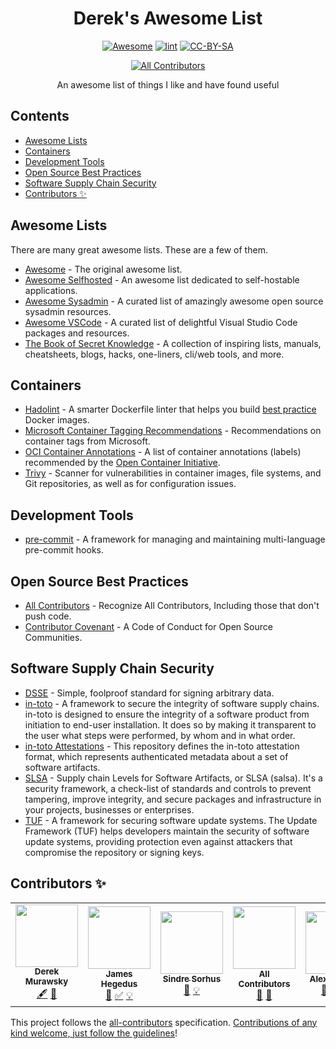 <!-- lint ignore no-dead-urls awesome-git-repo-age -->
<!-- markdownlint-disable-file MD033 MD041 -->
<div align="center">

<!-- title -->

# Derek's Awesome List <!-- omit in toc -->
<!--lint disable double-link -->
[![Awesome](https://awesome.re/badge.svg)](https://awesome.re) [![lint](https://github.com/derekmurawsky/dereks-awesome-list/actions/workflows/lint.yaml/badge.svg)](https://github.com/derekmurawsky/dereks-awesome-list/actions/workflows/lint.yaml) [![CC-BY-SA](https://i.creativecommons.org/l/by-sa/4.0/80x15.png)](http://creativecommons.org/licenses/by-sa/4.0/)
<!-- ALL-CONTRIBUTORS-BADGE:START - Do not remove or modify this section -->
[![All Contributors](https://img.shields.io/badge/all_contributors-5-orange.svg?style=flat-square)](#contributors-)
<!-- ALL-CONTRIBUTORS-BADGE:END -->
<!--lint enable double-link -->
<!-- subtitle -->

An awesome list of things I like and have found useful

</div>

<!-- omit in toc -->
## Contents
<!--lint disable double-link -->
- [Awesome Lists](#awesome-lists)
- [Containers](#containers)
- [Development Tools](#development-tools)
- [Open Source Best Practices](#open-source-best-practices)
- [Software Supply Chain Security](#software-supply-chain-security)
- [Contributors ✨](#contributors-)
<!--lint enable double-link -->
## Awesome Lists

There are many great awesome lists. These are a few of them.
<!--lint ignore double-link -->
- [Awesome](https://github.com/sindresorhus/awesome) - The original awesome list.
- [Awesome Selfhosted](https://github.com/awesome-selfhosted/awesome-selfhosted) - An awesome list dedicated to self-hostable applications.
- [Awesome Sysadmin](https://github.com/awesome-foss/awesome-sysadmin) - A curated list of amazingly awesome open source sysadmin resources.
- [Awesome VSCode](https://github.com/viatsko/awesome-vscode) - A curated list of delightful Visual Studio Code packages and resources.
- [The Book of Secret Knowledge](https://github.com/trimstray/the-book-of-secret-knowledge) - A collection of inspiring lists, manuals, cheatsheets, blogs, hacks, one-liners, cli/web tools, and more.

## Containers

- [Hadolint](https://github.com/hadolint/hadolint) - A smarter Dockerfile linter that helps you build [best practice](https://docs.docker.com/engine/userguide/eng-image/dockerfile_best-practices) Docker images.
- [Microsoft Container Tagging Recommendations](https://docs.microsoft.com/en-us/azure/container-registry/container-registry-image-tag-version) - Recommendations on container tags from Microsoft.
- [OCI Container Annotations](https://github.com/opencontainers/image-spec/blob/main/annotations.md) - A list of container annotations (labels) recommended by the [Open Container Initiative](https://opencontainers.org/).
- [Trivy](https://github.com/aquasecurity/trivy) - Scanner for vulnerabilities in container images, file systems, and Git repositories, as well as for configuration issues.

## Development Tools

- [pre-commit](https://pre-commit.com/) - A framework for managing and maintaining multi-language pre-commit hooks.

## Open Source Best Practices

- [All Contributors](https://allcontributors.org/) - Recognize All Contributors, Including those that don't push code.
- [Contributor Covenant](https://www.contributor-covenant.org) - A Code of Conduct for Open Source Communities.

## Software Supply Chain Security

- [DSSE](https://github.com/secure-systems-lab/dsse) - Simple, foolproof standard for signing arbitrary data.
- [in-toto](https://in-toto.io/) - A framework to secure the integrity of software supply chains. in-toto is designed to ensure the integrity of a software product from initiation to end-user installation. It does so by making it transparent to the user what steps were performed, by whom and in what order.
- [in-toto Attestations](https://github.com/in-toto/attestation) - This repository defines the in-toto attestation format, which represents authenticated metadata about a set of software artifacts.
- [SLSA](https://slsa.dev/) - Supply chain Levels for Software Artifacts, or SLSA (salsa). It's a security framework, a check-list of standards and controls to prevent tampering, improve integrity, and secure packages and infrastructure in your projects, businesses or enterprises.
- [TUF](https://theupdateframework.io/) - A framework for securing software update systems. The Update Framework (TUF) helps developers maintain the security of software update systems, providing protection even against attackers that compromise the repository or signing keys.

## Contributors ✨

<!-- ALL-CONTRIBUTORS-LIST:START - Do not remove or modify this section -->
<!-- prettier-ignore-start -->
<!-- markdownlint-disable -->
<table>
  <tr>
    <td align="center"><a href="http://www.theendofthetunnel.org"><img src="https://avatars.githubusercontent.com/u/3741839?v=4?s=100" width="100px;" alt=""/><br /><sub><b>Derek Murawsky</b></sub></a><br /><a href="#content-derekmurawsky" title="Content">🖋</a> <a href="#design-derekmurawsky" title="Design">🎨</a></td>
    <td align="center"><a href="https://jthegedus.medium.com/"><img src="https://avatars.githubusercontent.com/u/20798510?v=4?s=100" width="100px;" alt=""/><br /><sub><b>James Hegedus</b></sub></a><br /><a href="#tool-jthegedus" title="Tools">🔧</a> <a href="#tutorial-jthegedus" title="Tutorials">✅</a> <a href="#example-jthegedus" title="Examples">💡</a></td>
    <td align="center"><a href="https://sindresorhus.com/apps"><img src="https://avatars.githubusercontent.com/u/170270?v=4?s=100" width="100px;" alt=""/><br /><sub><b>Sindre Sorhus</b></sub></a><br /><a href="#ideas-sindresorhus" title="Ideas, Planning, & Feedback">🤔</a> <a href="#example-sindresorhus" title="Examples">💡</a></td>
    <td align="center"><a href="https://allcontributors.org"><img src="https://avatars.githubusercontent.com/u/46410174?v=4?s=100" width="100px;" alt=""/><br /><sub><b>All Contributors</b></sub></a><br /><a href="#ideas-all-contributors" title="Ideas, Planning, & Feedback">🤔</a> <a href="#tool-all-contributors" title="Tools">🔧</a></td>
    <td align="center"><a href="http://alexlapinski.name"><img src="https://avatars.githubusercontent.com/u/37541?v=4?s=100" width="100px;" alt=""/><br /><sub><b>Alex Lapinski</b></sub></a><br /><a href="#ideas-alexlapinski" title="Ideas, Planning, & Feedback">🤔</a> <a href="#tool-alexlapinski" title="Tools">🔧</a> <a href="#mentoring-alexlapinski" title="Mentoring">🧑‍🏫</a></td>
  </tr>
</table>

<!-- markdownlint-restore -->
<!-- prettier-ignore-end -->

<!-- ALL-CONTRIBUTORS-LIST:END -->

This project follows the [all-contributors](https://github.com/all-contributors/all-contributors) specification. [Contributions of any kind welcome, just follow the guidelines](contributing.md)!
